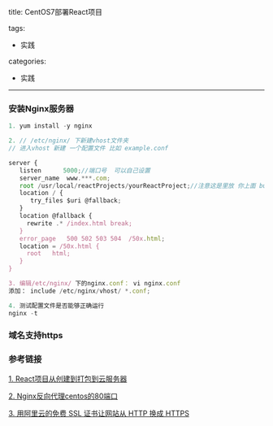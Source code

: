 title: CentOS7部署React项目

tags:
  - 实践

categories:
  - 实践

---
### 安装Nginx服务器
```js
1. yum install -y nginx

2. // /etc/nginx/ 下新建vhost文件夹
// 进入vhost 新建 一个配置文件 比如 example.conf

server {
   listen      5000;//端口号  可以自己设置
   server_name  www.***.com;
   root /usr/local/reactProjects/yourReactProject;//注意这是里放 你上面 build 文件夹里 的 内容
   location / {
      try_files $uri @fallback;
   }
   location @fallback {
     rewrite .* /index.html break;
   }
   error_page   500 502 503 504  /50x.html;
   location = /50x.html {
     root   html;
   }
}​

3. 编辑/etc/nginx/ 下的nginx.conf： vi nginx.conf
添加： include /etc/nginx/vhost/ *.conf;

4. 测试配置文件是否能够正确运行
nginx -t
```

### 域名支持https

### 参考链接

[1. React项目从创建到打包到云服务器](https://segmentfault.com/a/1190000011085024)

[2. Nginx反向代理centos的80端口](https://www.jianshu.com/p/d2079f6d08f8)

[3. 用阿里云的免费 SSL 证书让网站从 HTTP 换成 HTTPS](https://ninghao.net/blog/4449)

